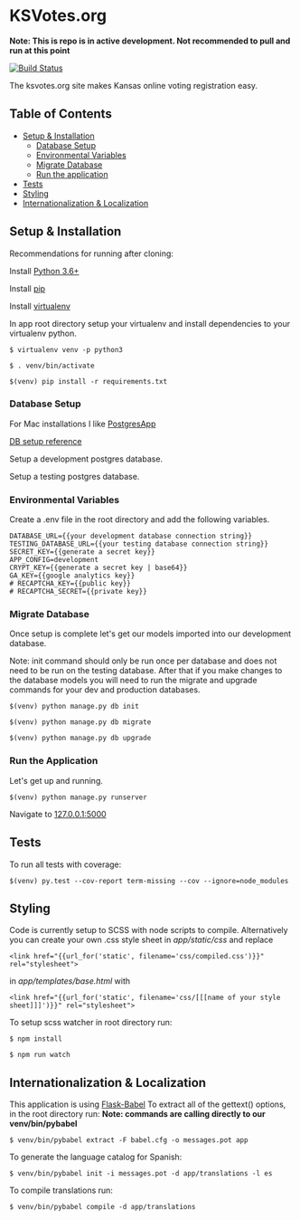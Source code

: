 # KSVotes.org
**Note: This is repo is in active development.  Not recommended to pull and run at this point**

[![Build Status](https://travis-ci.org/BlueprintKansas/ksvotes.org.svg?branch=master)](https://travis-ci.org/BlueprintKansas/ksvotes.org)

The ksvotes.org site makes Kansas online voting registration easy.

## Table of Contents
* [Setup & Installation](#setup-&-installation)
    * [Database Setup](#database-setup)
    * [Environmental Variables](#environmental-variables)
    * [Migrate Database](#migrate-database)
    * [Run the application](#run-the-application)
* [Tests](#tests)
* [Styling](styling)
* [Internationalization & Localization](#internationalization-&-localization)

## Setup & Installation
  Recommendations for running after cloning:

  Install [Python 3.6+](https://www.python.org/downloads/)

  Install [pip](https://pypi.org/project/pip/#description)

  Install [virtualenv](https://virtualenv.pypa.io/en/stable/)

  In app root directory setup your virtualenv and install dependencies to your virtualenv python.

  ```
  $ virtualenv venv -p python3
  ```
  ```
  $ . venv/bin/activate
  ```
  ```
  $(venv) pip install -r requirements.txt
  ```

### Database Setup
  For Mac installations I like [PostgresApp](https://postgresapp.com/)

  [DB setup reference](https://medium.com/coding-blocks/creating-user-database-and-adding-access-on-postgresql-8bfcd2f4a91e)

  Setup a development postgres database.

  Setup a testing postgres database.

### Environmental Variables
  Create a .env file in the root directory and add the following variables.
  ```
  DATABASE_URL={{your development database connection string}}
  TESTING_DATABASE_URL={{your testing database connection string}}
  SECRET_KEY={{generate a secret key}}
  APP_CONFIG=development
  CRYPT_KEY={{generate a secret key | base64}}
  GA_KEY={{google analytics key}}
  # RECAPTCHA_KEY={{public key}}
  # RECAPTCHA_SECRET={{private key}}
  ```

### Migrate Database
  Once setup is complete let's get our models imported into our development database.

  Note: init command should only be run once per database and does not need to be run on the testing database.  After that if you make changes to the database models you will need to run the migrate and upgrade commands for your dev and production databases.

  ```
  $(venv) python manage.py db init
  ```

  ```
  $(venv) python manage.py db migrate
  ```

  ```
  $(venv) python manage.py db upgrade
  ```


### Run the Application
  Let's get up and running.
  ```
  $(venv) python manage.py runserver
  ```

  Navigate to [127.0.0.1:5000](127.0.0.1:5000)



## Tests
To run all tests with coverage:
```
$(venv) py.test --cov-report term-missing --cov --ignore=node_modules
```


## Styling
Code is currently setup to SCSS with node scripts to compile.
Alternatively you can create your own .css style sheet in *app/static/css* and replace
```
<link href="{{url_for('static', filename='css/compiled.css')}}" rel="stylesheet">
```
in *app/templates/base.html* with
```
<link href="{{url_for('static', filename='css/[[[name of your style sheet]]]')}}" rel="stylesheet">
```

To setup scss watcher in root directory run:
```
$ npm install
```
```
$ npm run watch
```

## Internationalization & Localization
This application is using [Flask-Babel](https://pythonhosted.org/Flask-Babel/)
To extract all of the gettext() options, in the root directory run:
**Note: commands are calling directly to our venv/bin/pybabel**
```
$ venv/bin/pybabel extract -F babel.cfg -o messages.pot app
```
To generate the language catalog for Spanish:
```
$ venv/bin/pybabel init -i messages.pot -d app/translations -l es
```
To compile translations run:
```
$ venv/bin/pybabel compile -d app/translations
```
